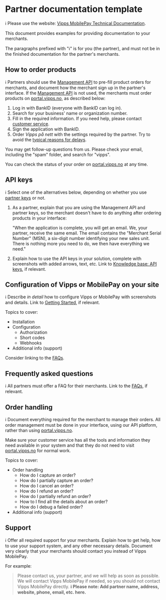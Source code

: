 <!-- START_METADATA
---
title: Partner documentation template
sidebar_label: Partner documentation template
description: Vipps MobilePay partner documentation template
sidebar_position: 90
pagination_next: null
pagination_prev: null
---
END_METADATA -->

# Partner documentation template

<!-- START_COMMENT -->
ℹ️ Please use the website:
[Vipps MobilePay Technical Documentation](https://developer.vippsmobilepay.com/docs/partner/).
<!-- END_COMMENT -->

This document provides examples for providing documentation to your merchants.

The paragraphs prefixed with "ℹ️" is for you (the partner), and must not be in the
finished documentation for the partner's merchants.

## How to order products

ℹ️ Partners should use the
[Management API](https://developer.vippsmobilepay.com/docs/APIs/management-api/)
to pre-fill product orders for merchants,
and document how the merchant sign up in the partner's interface.
If the [Management API](https://developer.vippsmobilepay.com/docs/APIs/management-api/) is not used, the merchants must order products on
[portal.vipps.no](https://portal.vipps.no), as described below:

1. Log in with BankID (everyone with BankID can log in).
2. Search for your business' name or organization number.
3. Fill in the required information.
   If you need help, please contact
   [customer service](https://vipps.no/kontakt-oss/).
4. Sign the application with BankID.
5. Order *Vipps på nett* with the settings required by the partner.
   Try to avoid the
   [typical reasons for delays](https://developer.vippsmobilepay.com/docs/partner#typical-reasons-for-delays).

You may get follow-up questions from us. Please check your email,
including the "spam" folder, and search for "vipps".

You can check the status of your order on
[portal.vipps.no](https://portal.vipps.no)
at any time.

## API keys

ℹ️ Select one of the alternatives below, depending on whether you
use
[partner keys](https://developer.vippsmobilepay.com/docs/partner/partner-keys)
or not.

1. As a partner, explain that you are using the Management API and partner keys, so the merchant
   doesn't have to do anything after ordering products in your interface:

   "When the application is complete, you will get an email.
   We, your partner, receive the same email.
   The email contains the "Merchant Serial Number" (MSN),
   a six-digit number identifying your new sales unit.
   There is nothing more you need to do, we then have everything we need."

2. Explain how to use the API keys in your solution,
   complete with screenshots with added arrows, text, etc.
   Link to
   [Knowledge base: API keys](https://developer.vippsmobilepay.com/docs/common-topics/api-keys),
   if relevant.


## Configuration of Vipps or MobilePay on your site

ℹ️ Describe *in detail* how to configure Vipps or MobilePay with screenshots and details.
Link to
[Getting Started](https://developer.vippsmobilepay.com/docs/getting-started),
if relevant.

Topics to cover:

* Installation
* Configuration
  * Authorization
  * Short codes
  * Webhooks
* Additional info (support)

Consider linking to the
[FAQs](https://developer.vippsmobilepay.com/docs/faqs).

## Frequently asked questions

ℹ️ All partners must offer a FAQ for their merchants.
Link to the
[FAQs](https://developer.vippsmobilepay.com/docs/faqs),
if relevant.

## Order handling

ℹ️ Document everything required for the merchant to manage their orders.
All order management must be done in your interface, using our API platform,
rather than using [portal.vipps.no](https://portal.vipps.no).

Make sure your customer service has all the tools and information they need
available in your system and that they do not need to visit [portal.vipps.no](https://portal.vipps.no) for normal work.

Topics to cover:

* Order handling
  * How do I capture an order?
  * How do I partially capture an order?
  * How do I cancel an order?
  * How do I refund an order?
  * How do I partially refund an order?
  * How to I find all the details about an order?
  * How do I debug a failed order?
* Additional info (support)

## Support

ℹ️ Offer all required support for your merchants.
Explain how to get help, how to use your support system, and any other necessary details.
Document very clearly that your merchants should contact you instead of Vipps MobilePay.

For example:

> Please contact us, your partner, and we will help as soon as possible.
> We will contact Vipps MobilePay if needed, so you should not contact Vipps MobilePay directly.
> **ℹ️ Please note: Add partner name, address, website, phone, email, etc. here.**
